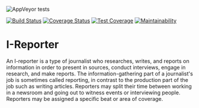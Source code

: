 

![AppVeyor tests](https://img.shields.io/appveyor/tests/NZSmartie/coap-net-iu0to.svg?style=for-the-badge)

[![Build Status](https://travis-ci.org/musasizifrancis/I-Reporter.svg?branch=master)](https://travis-ci.org/musasizifrancis/I-Reporter)
[![Coverage Status](https://coveralls.io/repos/github/musasizifrancis/I-Reporter/badge.svg?branch=master)](https://coveralls.io/github/musasizifrancis/I-Reporter?branch=master)
[![Test Coverage](https://api.codeclimate.com/v1/badges/7d463b5adb2f56d11afb/test_coverage)](https://codeclimate.com/github/musasizifrancis/I-Reporter/test_coverage)
[![Maintainability](https://api.codeclimate.com/v1/badges/7d463b5adb2f56d11afb/maintainability)](https://codeclimate.com/github/musasizifrancis/I-Reporter/maintainability)


# I-Reporter

An I-reporter is a type of journalist who researches, writes, and reports on information in order to present in sources, conduct interviews, engage in research, and make reports. The information-gathering part of a journalist's job is sometimes called reporting, in contrast to the production part of the job such as writing articles. Reporters may split their time between working in a newsroom and going out to witness events or interviewing people. Reporters may be assigned a specific beat or area of coverage.
